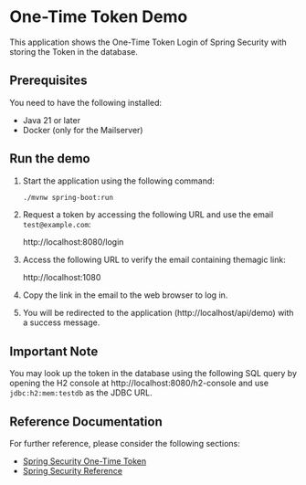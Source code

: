 # One-Time Token Demo

This application shows the One-Time Token Login of Spring Security with storing the Token in the database.

## Prerequisites

You need to have the following installed:

- Java 21 or later
- Docker (only for the Mailserver)

## Run the demo

1. Start the application using the following command:

   ```bash
   ./mvnw spring-boot:run
   ```
2. Request a token by accessing the following URL and use the email `test@example.com`:

   http://localhost:8080/login

3. Access the following URL to verify the email containing themagic link:

   http://localhost:1080

4. Copy the link in the email to the web browser to log in.
5. You will be redirected to the application (http://localhost/api/demo) with a success message.

## Important Note

You may look up the token in the database using the following SQL query by opening the H2 console
at http://localhost:8080/h2-console and use `jdbc:h2:mem:testdb` as the JDBC URL.

## Reference Documentation

For further reference, please consider the following sections:

* [Spring Security One-Time Token](https://docs.spring.io/spring-security/reference/6.5/servlet/authentication/onetimetoken.html)
* [Spring Security Reference](https://docs.spring.io/spring-security/reference/index.html)
